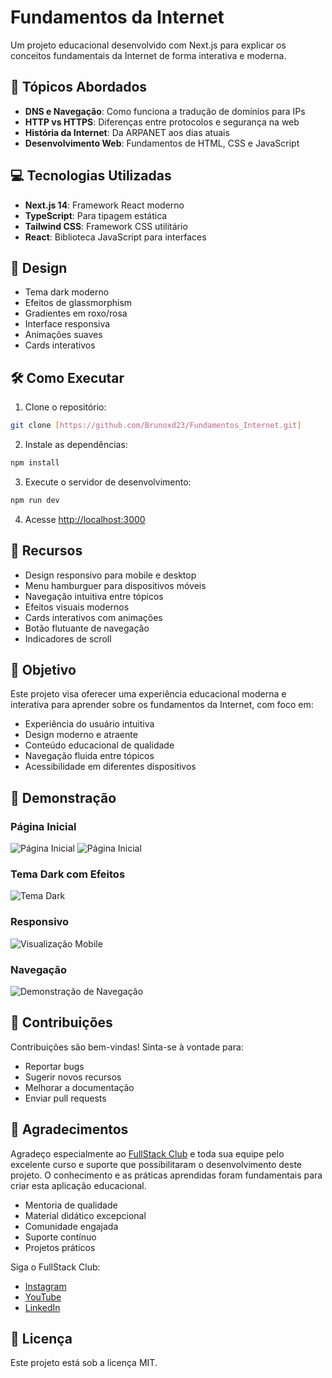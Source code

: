 # Fundamentos da Internet

Um projeto educacional desenvolvido com Next.js para explicar os conceitos fundamentais da Internet de forma interativa e moderna.

## 🚀 Tópicos Abordados

- **DNS e Navegação**: Como funciona a tradução de domínios para IPs
- **HTTP vs HTTPS**: Diferenças entre protocolos e segurança na web
- **História da Internet**: Da ARPANET aos dias atuais
- **Desenvolvimento Web**: Fundamentos de HTML, CSS e JavaScript

## 💻 Tecnologias Utilizadas

- **Next.js 14**: Framework React moderno
- **TypeScript**: Para tipagem estática
- **Tailwind CSS**: Framework CSS utilitário
- **React**: Biblioteca JavaScript para interfaces

## 🎨 Design

- Tema dark moderno
- Efeitos de glassmorphism
- Gradientes em roxo/rosa
- Interface responsiva
- Animações suaves
- Cards interativos

## 🛠️ Como Executar

1. Clone o repositório:

```bash
git clone [https://github.com/Brunoxd23/Fundamentos_Internet.git]
```

2. Instale as dependências:

```bash
npm install
```

3. Execute o servidor de desenvolvimento:

```bash
npm run dev
```

4. Acesse [http://localhost:3000](http://localhost:3000)

## 📱 Recursos

- Design responsivo para mobile e desktop
- Menu hamburguer para dispositivos móveis
- Navegação intuitiva entre tópicos
- Efeitos visuais modernos
- Cards interativos com animações
- Botão flutuante de navegação
- Indicadores de scroll

## 🎯 Objetivo

Este projeto visa oferecer uma experiência educacional moderna e interativa para aprender sobre os fundamentos da Internet, com foco em:

- Experiência do usuário intuitiva
- Design moderno e atraente
- Conteúdo educacional de qualidade
- Navegação fluida entre tópicos
- Acessibilidade em diferentes dispositivos

## 📸 Demonstração

### Página Inicial

![Página Inicial](/public/images/home-screen.png)
![Página Inicial](/public/images/home-screen-footer.png)

### Tema Dark com Efeitos

![Tema Dark](/public/images/dark-theme.png)

### Responsivo

![Visualização Mobile](/public/images/mobile-view.png)

### Navegação

![Demonstração de Navegação](/public/images/navigation-demo.gif)

## 🤝 Contribuições

Contribuições são bem-vindas! Sinta-se à vontade para:

- Reportar bugs
- Sugerir novos recursos
- Melhorar a documentação
- Enviar pull requests

## 🙏 Agradecimentos

Agradeço especialmente ao [FullStack Club](https://fullstackclub.com.br/) e toda sua equipe pelo excelente curso e suporte que possibilitaram o desenvolvimento deste projeto. O conhecimento e as práticas aprendidas foram fundamentais para criar esta aplicação educacional.

- Mentoria de qualidade
- Material didático excepcional
- Comunidade engajada
- Suporte contínuo
- Projetos práticos

Siga o FullStack Club:

- [Instagram](https://www.instagram.com/fullstackclub)
- [YouTube](https://www.youtube.com/@FullStackClub)
- [LinkedIn](https://www.linkedin.com/company/fullstackclub)

## 📄 Licença

Este projeto está sob a licença MIT.
